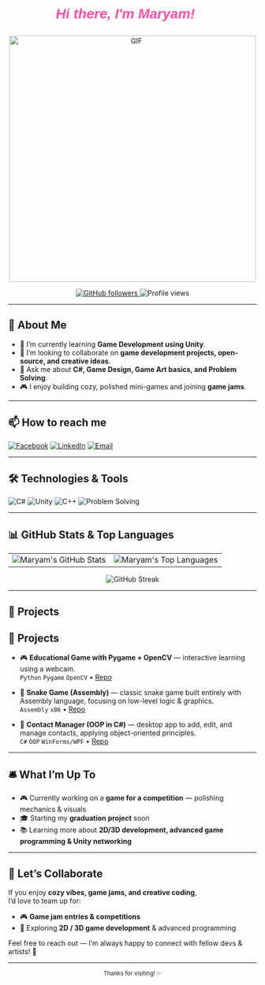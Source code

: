 <p align="center" style="font-family: 'Arial', sans-serif; font-size: 2em; color: #ff4da6; font-weight: bold; font-style: italic;">
  Hi there, I'm Maryam! 👋
</p>

<p align="center">
  <img src="https://media.giphy.com/media/v1.Y2lkPTc5MGI3NjExc3pmOHByOHh6dTcxbmQxcGxtdTM0cTNxdTRsY3hqcWk4cWdteDd3dyZlcD12MV9naWZzX3NlYXJjaCZjdD1n/4ZLrD6D1EPXaOPfsl9/giphy.gif" alt="GIF" width="500"/>
</p>

<p align="center">
  <a href="https://github.com/maryamahmed0">
    <img src="https://img.shields.io/github/followers/maryamahmed0?style=social&label=Follow" alt="GitHub followers" />
  </a>
  <img src="https://komarev.com/ghpvc/?username=maryamahmed0&style=flat&label=Views&color=ff66b2" alt="Profile views"/>
</p>

---

## 🌸 About Me

- 🌱 I’m currently learning **Game Development using Unity**.  
- 👯 I’m looking to collaborate on **game development projects, open-source, and creative ideas**.  
- 💬 Ask me about **C#, Game Design, Game Art basics, and Problem Solving**.  
- 🎮 I enjoy building cozy, polished mini-games and joining **game jams**.

---

## 📫 How to reach me

[![Facebook](https://img.shields.io/badge/Facebook-ff66b2?style=flat&logo=facebook&logoColor=white)](https://www.facebook.com/maryam.ahmed.86248/)
[![LinkedIn](https://img.shields.io/badge/LinkedIn-ff4da6?style=flat&logo=linkedin&logoColor=white)](https://www.linkedin.com/in/maryam-ahmed-648435266/)
[![Email](https://img.shields.io/badge/Email-Contact%20me-ffa6c9?style=flat&logo=gmail&logoColor=white)](mailto:maryamahmedb17@gmail.com)

---

## 🛠️ Technologies & Tools

![C#](https://img.shields.io/badge/-C%23-ff4da6?style=flat&logo=csharp&logoColor=white)
![Unity](https://img.shields.io/badge/-Unity-ff66b2?style=flat&logo=unity&logoColor=white)
![C++](https://img.shields.io/badge/-C++-ff4da6?style=flat&logo=cplusplus&logoColor=white)
![Problem Solving](https://img.shields.io/badge/-Problem%20Solving-ff66b2?style=flat&logo=code&logoColor=white)

---

## 📊 GitHub Stats & Top Languages

<table>
  <tr>
    <td>
      <img src="https://github-readme-stats.vercel.app/api?username=maryamahmed0&show_icons=true&title_color=ff4da6&icon_color=ff66b2&text_color=ffffff&bg_color=0d1117&border_color=ff66b2" alt="Maryam's GitHub Stats" />
    </td>
    <td>
      <img src="https://github-readme-stats.vercel.app/api/top-langs/?username=maryamahmed0&layout=compact&title_color=ff4da6&text_color=ffffff&bg_color=0d1117&border_color=ff66b2" alt="Maryam's Top Languages" />
    </td>
  </tr>
</table>

<p align="center">
  <img src="https://streak-stats.demolab.com/?user=maryamahmed0&background=0D1117&ring=ff4da6&fire=ff66b2&currStreakNum=ffffff&sideNums=ffffff&currStreakLabel=ff66b2&sideLabels=ff4da6&dates=cccccc&border=ff66b2" alt="GitHub Streak"/>
</p>

---

## 🚀 Projects

## 🚀 Projects

- 🎮 **Educational Game with Pygame + OpenCV** — interactive learning using a webcam.  
  `Python` `Pygame` `OpenCV` • [Repo](https://github.com/maryamahmed0/Catch-the-cuties)

- 🐍 **Snake Game (Assembly)** — classic snake game built entirely with Assembly language, focusing on low-level logic & graphics.  
  `Assembly` `x86` • [Repo](https://github.com/maryamahmed0/Assymbly8086_SnakeGame)

- 📇 **Contact Manager (OOP in C#)** — desktop app to add, edit, and manage contacts, applying object-oriented principles.  
  `C#` `OOP` `WinForms/WPF` • [Repo](https://github.com/maryamahmed0/Contact-Manager)


---

## 🛎️ What I’m Up To

- 🎮 Currently working on a **game for a competition** — polishing mechanics & visuals  
- 🎓 Starting my **graduation project** soon  
- 📚 Learning more about **2D/3D development, advanced game programming & Unity networking** 

---

## 🤝 Let’s Collaborate

If you enjoy **cozy vibes, game jams, and creative coding**,  
I’d love to team up for:
- 🎮 **Game jam entries & competitions**  
- 🌱 Exploring **2D / 3D game development** & advanced programming  

Feel free to reach out — I’m always happy to connect with fellow devs & artists! 🌷

---

<p align="center">
  <sub>Thanks for visiting! ✨</sub>
</p>

